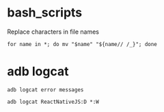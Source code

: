 # bash_scripts

Replace characters in file names

`for name in *; do mv "$name" "${name// /_}"; done`


# adb logcat

`adb logcat error messages`

`adb logcat ReactNativeJS:D *:W`

